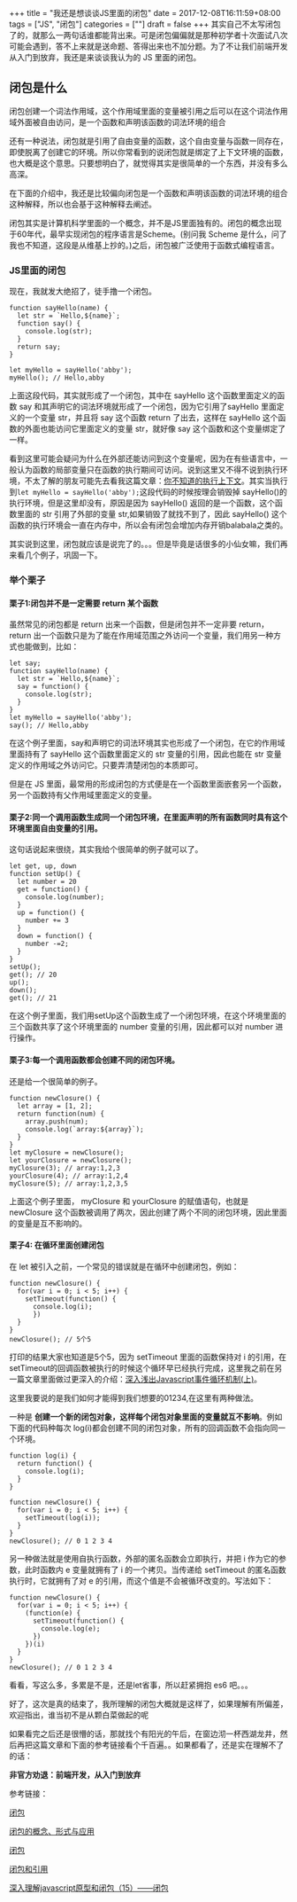 +++
title = "我还是想谈谈JS里面的闭包"
date = 2017-12-08T16:11:59+08:00
tags = ["JS", "闭包"]
categories = [""]
draft = false
+++
其实自己不太写闭包了的，就那么一两句话谁都能背出来。可是闭包偏偏就是那种初学者十次面试八次可能会遇到，答不上来就是送命题、答得出来也不加分题。为了不让我们前端开发从入门到放弃，我还是来谈谈我认为的 JS 里面的闭包。

## 闭包是什么

闭包创建一个词法作用域，这个作用域里面的变量被引用之后可以在这个词法作用域外面被自由访问，是一个函数和声明该函数的词法环境的组合

还有一种说法，闭包就是引用了自由变量的函数，这个自由变量与函数一同存在，即使脱离了创建它的环境。所以你常看到的说闭包就是绑定了上下文环境的函数，也大概是这个意思。只要想明白了，就觉得其实是很简单的一个东西，并没有多么高深。

在下面的介绍中，我还是比较偏向闭包是一个函数和声明该函数的词法环境的组合这种解释，所以也会基于这种解释去阐述。

闭包其实是计算机科学里面的一个概念，并不是JS里面独有的。闭包的概念出现于60年代，最早实现闭包的程序语言是Scheme。(别问我 Scheme 是什么，问了我也不知道，这段是从维基上抄的。)之后，闭包被广泛使用于函数式编程语言。

### JS里面的闭包

现在，我就发大绝招了，徒手撸一个闭包。

```
function sayHello(name) {
  let str = `Hello,${name}`;
  function say() {
    console.log(str);
  }
  return say;
}

let myHello = sayHello('abby');
myHello(); // Hello,abby
```

上面这段代码，其实就形成了一个闭包，其中在 sayHello 这个函数里面定义的函数 say 和其声明它的词法环境就形成了一个闭包，因为它引用了sayHello 里面定义的一个变量 str，并且将 say 这个函数 return 了出去，这样在 sayHello 这个函数的外面也能访问它里面定义的变量 str，就好像 say 这个函数和这个变量绑定了一样。

看到这里可能会疑问为什么在外部还能访问到这个变量呢，因为在有些语言中，一般认为函数的局部变量只在函数的执行期间可访问。说到这里又不得不说到执行环境，不太了解的朋友可能先去看我这篇文章：[你不知道的执行上下文](http://luckyabby.com/post/%E4%BD%A0%E4%B8%8D%E7%9F%A5%E9%81%93%E7%9A%84%E6%89%A7%E8%A1%8C%E4%B8%8A%E4%B8%8B%E6%96%87/)。其实当执行到`let myHello = sayHello('abby');`这段代码的时候按理会销毁掉 sayHello()的执行环境，但是这里却没有，原因是因为 sayHello() 返回的是一个函数，这个函数里面的 str 引用了外部的变量 str,如果销毁了就找不到了，因此 sayHello() 这个函数的执行环境会一直在内存中，所以会有闭包会增加内存开销balabala之类的。

其实说到这里，闭包就应该是说完了的。。。但是毕竟是话很多的小仙女嘛，我们再来看几个例子，巩固一下。

### 举个栗子

#### 栗子1:闭包并不是一定需要 return 某个函数

虽然常见的闭包都是 return 出来一个函数，但是闭包并不一定非要 return，return 出一个函数只是为了能在作用域范围之外访问一个变量，我们用另一种方式也能做到，比如：
```
let say;
function sayHello(name) {
  let str = `Hello,${name}`;
  say = function() {
    console.log(str);
  }
}
let myHello = sayHello('abby');
say(); // Hello,abby
```
在这个例子里面，say和声明它的词法环境其实也形成了一个闭包，在它的作用域里面持有了 sayHello 这个函数里面定义的 str 变量的引用，因此也能在 str 变量定义的作用域之外访问它。只要弄清楚闭包的本质即可。

但是在 JS 里面，最常用的形成闭包的方式便是在一个函数里面嵌套另一个函数，另一个函数持有父作用域里面定义的变量。

#### 栗子2:同一个调用函数生成同一个闭包环境，在里面声明的所有函数同时具有这个环境里面自由变量的引用。

这句话说起来很绕，其实我给个很简单的例子就可以了。
```
let get, up, down
function setUp() {
  let number = 20
  get = function() {
    console.log(number);
  }
  up = function() {
    number += 3
  }
  down = function() {
    number -=2;
  }
}
setUp();
get(); // 20
up();
down();
get(); // 21
```
在这个例子里面，我们用setUp这个函数生成了一个闭包环境，在这个环境里面的三个函数共享了这个环境里面的 number 变量的引用，因此都可以对 number 进行操作。

#### 栗子3:每一个调用函数都会创建不同的闭包环境。

还是给一个很简单的例子。
```
function newClosure() {
  let array = [1, 2];
  return function(num) {
    array.push(num);
    console.log(`array:${array}`);
  }
}
let myClosure = newClosure();
let yourClosure = newClosure();
myClosure(3); // array:1,2,3
yourClosure(4); // array:1,2,4
myClosure(5); // array:1,2,3,5
```
上面这个例子里面， myClosure 和 yourClosure 的赋值语句，也就是 newClosure 这个函数被调用了两次，因此创建了两个不同的闭包环境，因此里面的变量是互不影响的。

#### 栗子4: 在循环里面创建闭包
在 let 被引入之前，一个常见的错误就是在循环中创建闭包，例如：
```
function newClosure() {
  for(var i = 0; i < 5; i++) {
    setTimeout(function() {
      console.log(i);
      })
  }
}
newClosure(); // 5个5
```
打印的结果大家也知道是5个5，因为 setTimeout 里面的函数保持对 i 的引用，在setTimeout的回调函数被执行的时候这个循环早已经执行完成，这里我之前在另一篇文章里面做过更深入的介绍：[深入浅出Javascript事件循环机制(上)](http://luckyabby.com/post/%E6%B7%B1%E5%85%A5%E6%B5%85%E5%87%BAjavascript%E4%BA%8B%E4%BB%B6%E5%BE%AA%E7%8E%AF%E6%9C%BA%E5%88%B6%E4%B8%8A/)。

这里我要说的是我们如何才能得到我们想要的01234,在这里有两种做法。

一种是 **创建一个新的闭包对象，这样每个闭包对象里面的变量就互不影响**。例如下面的代码种每次 log(i)都会创建不同的闭包对象，所有的回调函数不会指向同一个环境。
```
function log(i) {
  return function() {
    console.log(i);
  }
}

function newClosure() {
  for(var i = 0; i < 5; i++) {
    setTimeout(log(i));
  }
}
newClosure(); // 0 1 2 3 4
```

另一种做法就是使用自执行函数，外部的匿名函数会立即执行，并把 i 作为它的参数，此时函数内 e 变量就拥有了 i 的一个拷贝。当传递给 setTimeout 的匿名函数执行时，它就拥有了对 e 的引用，而这个值是不会被循环改变的。写法如下：
```
function newClosure() {
  for(var i = 0; i < 5; i++) {
    (function(e) {
      setTimeout(function() {
        console.log(e);
      })
    })(i)  
  }
}
newClosure(); // 0 1 2 3 4
```
看看，写这么多，多累是不是，还是let省事，所以赶紧拥抱 es6 吧。。。

好了，这次是真的结束了，我所理解的闭包大概就是这样了，如果理解有所偏差，欢迎指出，谁当初不是从颗白菜做起的呢

如果看完之后还是很懵的话，那就找个有阳光的午后，在窗边沏一杯西湖龙井，然后再把这篇文章和下面的参考链接看个千百遍。。如果都看了，还是实在理解不了的话：

**非官方劝退：前端开发，从入门到放弃**

参考链接：

[闭包](https://developer.mozilla.org/zh-CN/docs/Web/JavaScript/Closures)

[闭包的概念、形式与应用](https://www.ibm.com/developerworks/cn/linux/l-cn-closure/)

[闭包](https://zh.wikipedia.org/w/index.php?title=%E9%97%AD%E5%8C%85_%28%E8%AE%A1%E7%AE%97%E6%9C%BA%E7%A7%91%E5%AD%A6%29&variant=zh-cn)

[闭包和引用](http://bonsaiden.github.io/JavaScript-Garden/zh/#function.closures)

[深入理解javascript原型和闭包（15）——闭包](http://www.cnblogs.com/wangfupeng1988/p/3994065.html)
